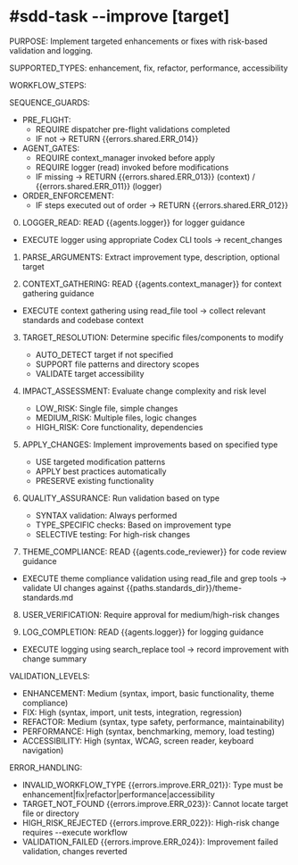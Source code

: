 # #sdd-task --improve <type> <description> [target]

PURPOSE: Implement targeted enhancements or fixes with risk-based validation and logging.

SUPPORTED_TYPES: enhancement, fix, refactor, performance, accessibility

WORKFLOW_STEPS:

SEQUENCE_GUARDS:
- PRE_FLIGHT:
  - REQUIRE dispatcher pre-flight validations completed
  - IF not → RETURN {{errors.shared.ERR_014}}
- AGENT_GATES:
  - REQUIRE context_manager invoked before apply
  - REQUIRE logger (read) invoked before modifications
  - IF missing → RETURN {{errors.shared.ERR_013}} (context) / {{errors.shared.ERR_011}} (logger)
- ORDER_ENFORCEMENT:
  - IF steps executed out of order → RETURN {{errors.shared.ERR_012}}

0. LOGGER_READ: READ {{agents.logger}} for logger guidance
- EXECUTE logger using appropriate Codex CLI tools → recent_changes

1. PARSE_ARGUMENTS: Extract improvement type, description, optional target

2. CONTEXT_GATHERING: READ {{agents.context_manager}} for context gathering guidance
- EXECUTE context gathering using read_file tool → collect relevant standards and codebase context

3. TARGET_RESOLUTION: Determine specific files/components to modify
   - AUTO_DETECT target if not specified
   - SUPPORT file patterns and directory scopes
   - VALIDATE target accessibility

4. IMPACT_ASSESSMENT: Evaluate change complexity and risk level
   - LOW_RISK: Single file, simple changes
   - MEDIUM_RISK: Multiple files, logic changes
   - HIGH_RISK: Core functionality, dependencies

5. APPLY_CHANGES: Implement improvements based on specified type
   - USE targeted modification patterns
   - APPLY best practices automatically
   - PRESERVE existing functionality

6. QUALITY_ASSURANCE: Run validation based on type
   - SYNTAX validation: Always performed
   - TYPE_SPECIFIC checks: Based on improvement type
   - SELECTIVE testing: For high-risk changes

7. THEME_COMPLIANCE: READ {{agents.code_reviewer}} for code review guidance
- EXECUTE theme compliance validation using read_file and grep tools → validate UI changes against {{paths.standards_dir}}/theme-standards.md

8. USER_VERIFICATION: Require approval for medium/high-risk changes

9. LOG_COMPLETION: READ {{agents.logger}} for logging guidance
- EXECUTE logging using search_replace tool → record improvement with change summary

VALIDATION_LEVELS:
- ENHANCEMENT: Medium (syntax, import, basic functionality, theme compliance)
- FIX: High (syntax, import, unit tests, integration, regression)
- REFACTOR: Medium (syntax, type safety, performance, maintainability)
- PERFORMANCE: High (syntax, benchmarking, memory, load testing)
- ACCESSIBILITY: High (syntax, WCAG, screen reader, keyboard navigation)

ERROR_HANDLING:
- INVALID_WORKFLOW_TYPE {{errors.improve.ERR_021}}: Type must be enhancement|fix|refactor|performance|accessibility
- TARGET_NOT_FOUND {{errors.improve.ERR_023}}: Cannot locate target file or directory
- HIGH_RISK_REJECTED {{errors.improve.ERR_022}}: High-risk change requires --execute workflow
- VALIDATION_FAILED {{errors.improve.ERR_024}}: Improvement failed validation, changes reverted
